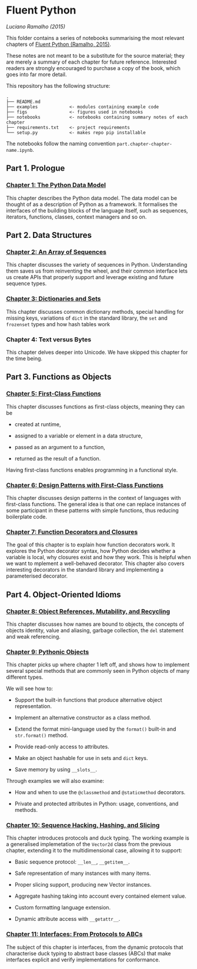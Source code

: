 # Fluent Python
*Luciano Ramalho (2015)*

This folder contains a series of notebooks summarising the most relevant
chapters of [Fluent Python (Ramalho, 2015)](https://www.oreilly.com/library/view/fluent-python/9781491946237/).

These notes are not meant to be a substitute for the source material; they are
merely a summary of each chapter for future reference. Interested readers are
strongly encouraged to purchase a copy of the book, which goes into far more
detail.

This repository has the following structure:

```
.
├── README.md
├── examples            <- modules containing example code
├── figs                <- figures used in notebooks
├── notebooks           <- notebooks containing summary notes of each chapter
├── requirements.txt    <- project requirements
└── setup.py            <- makes repo pip installable
```

The notebooks follow the naming convention `part.chapter-chapter-name.ipynb`.

## Part 1. Prologue

### [Chapter 1: The Python Data Model]()

This chapter describes the Python data model. The data model can be thought of as a description of Python as a framework. It formalises the interfaces of the building blocks of the language itself, such as sequences, iterators, functions, classes, context managers and so on.

## Part 2. Data Structures

### [Chapter 2: An Array of Sequences]()

This chapter discusses the variety of sequences in Python. Understanding them saves us from reinventing the wheel, and their common interface lets us create APIs that properly support and leverage existing and future sequence types.

### [Chapter 3: Dictionaries and Sets]()

This chapter discusses common dictionary methods, special handling for missing keys, variations of `dict` in the standard library, the `set` and `frozenset` types and how hash tables work

### Chapter 4: Text versus Bytes

This chapter delves deeper into Unicode. We have skipped this chapter for the time being.

## Part 3. Functions as Objects

### [Chapter 5: First-Class Functions]()

This chapter discusses functions as first-class objects, meaning they can be

* created at runtime,

* assigned to a variable or element in a data structure,

* passed as an argument to a function,

* returned as the result of a function.

Having first-class functions enables programming in a functional style.

### [Chapter 6: Design Patterns with First-Class Functions]()

This chapter discusses design patterns in the context of languages with first-class functions. The general idea is that one can replace instances of some participant in these patterns with simple functions, thus reducing boilerplate code.

### [Chapter 7: Function Decorators and Closures]()

The goal of this chapter is to explain how function decorators work. It explores the Python decorator syntax, how Python decides whether a variable is local, why closures exist and how they work. This is helpful when we want to mplement a well-behaved decorator. This chapter also covers interesting decorators in the standard library and implementing a parameterised decorator.

## Part 4. Object-Oriented Idioms

### [Chapter 8: Object References, Mutability, and Recycling]()

This chapter discusses how names are bound to objects, the concepts of objects identity, value and aliasing, garbage collection, the `del` statement and weak referencing.

### [Chapter 9: Pythonic Objects]()

This chapter picks up where chapter 1 left off, and shows how to implement several special methods that are commonly seen in Python objects of many different types.

We will see how to:

* Support the built-in functions that produce alternative object representation.

* Implement an alternative constructor as a class method.

* Extend the format mini-language used by the `format()` built-in and `str.format()` method.

* Provide read-only access to attributes.

* Make an object hashable for use in sets and `dict` keys.

* Save memory by using `__slots__`.

Through examples we will also examine:

* How and when to use the `@classmethod` and `@staticmethod` decorators.

* Private and protected attributes in Python: usage, conventions, and methods.


### [Chapter 10: Sequence Hacking, Hashing, and Slicing]()

This chapter introduces protocols and duck typing. The working example is a generalised implemetation of the `Vector2d` class from the previous chapter, extending it to the multidimensional case, allowing it to support:

* Basic sequence protocol: `__len__`, `__getitem__`.

* Safe representation of many instances with many items.

* Proper slicing support, producing new Vector instances.

* Aggregate hashing taking into account every contained element value.

* Custom formatting language extension.

* Dynamic attribute access with `__getattr__`.

### [Chapter 11: Interfaces: From Protocols to ABCs]()

The subject of this chapter is interfaces, from the dynamic protocols that characterise duck typing to abstract base classes (ABCs) that make interfaces explicit and verify implementations for conformance.



